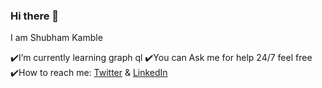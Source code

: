 ### Hi there 👋

I am Shubham Kamble 

✔️I’m currently learning graph ql
✔️You can  Ask me for help 24/7 feel free
✔️How to reach me: [Twitter](https://twitter.com/ShuKamble "") &  [LinkedIn](https://www.linkedin.com/in/shubham-kamble-48a312156 "")











